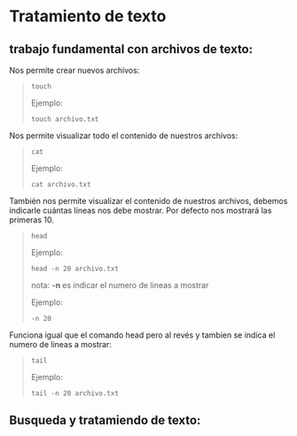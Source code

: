 # Tratamiento de texto

## trabajo fundamental con archivos de texto:
Nos permite crear nuevos archivos:
>```Terminal
>touch
>```
>Ejemplo:
>```Terminal
>touch archivo.txt
>```


Nos permite visualizar todo el contenido de nuestros archivos:
>```Terminal
>cat
>```
>Ejemplo:
>```Terminal
>cat archivo.txt
>```

También nos permite visualizar el contenido de nuestros archivos, debemos indicarle cuántas líneas nos debe mostrar. Por defecto nos mostrará las primeras 10.
>```Terminal
>head
>```
>Ejemplo:
>```Terminal
>head -n 20 archivo.txt
>```
>nota: **-n <numero de lineas a mostrar>** es indicar el numero de lineas a mostrar
>
>Ejemplo:
>```Terminal
>-n 20
>```

Funciona igual que el comando head pero al revés y tambien se indica el numero de lineas a mostrar:
>```Terminal
>tail
>```
>Ejemplo:
>```Terminal
>tail -n 20 archivo.txt
>```

## Busqueda y tratamiendo de texto: